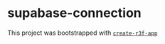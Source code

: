 # supabase-connection

This project was bootstrapped with [`create-r3f-app`](https://github.com/utsuboco/create-r3f-app)